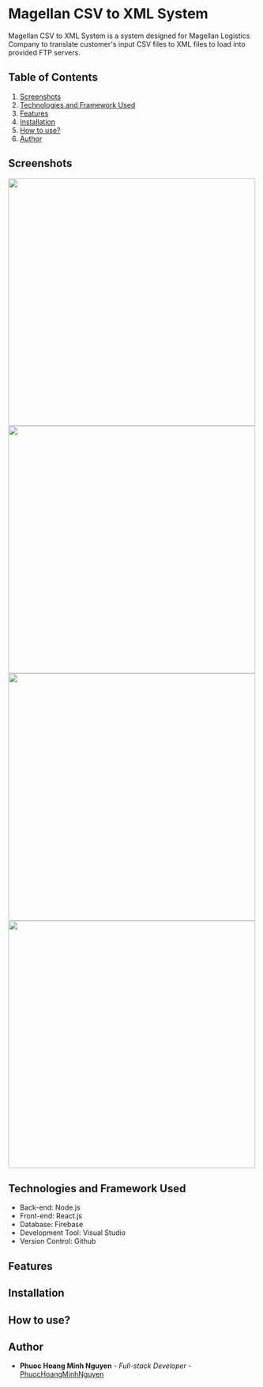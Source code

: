 # Magellan CSV to XML System

Magellan CSV to XML System is a system designed for Magellan Logistics Company to translate customer's input CSV files to XML files to load into provided FTP servers.

## Table of Contents
1. [Screenshots](#screenshots)
2. [Technologies and Framework Used](#technologies-and-framework-used)
3. [Features](#features)
4. [Installation](#installation)
5. [How to use?](#how-to-use)
6. [Author](#author)

## Screenshots
<img src="https://github.com/PhuocHoangMinhNguyen/csv-to-xml/blob/main/screenshots/Home.PNG" width="500" />
<img src="https://github.com/PhuocHoangMinhNguyen/csv-to-xml/blob/main/screenshots/Notifications.PNG" width="500" />
<img src="https://github.com/PhuocHoangMinhNguyen/csv-to-xml/blob/main/screenshots/SavedMapping.PNG" width="500" />
<img src="https://github.com/PhuocHoangMinhNguyen/csv-to-xml/blob/main/screenshots/FTPServers.PNG" width="500" />

## Technologies and Framework Used
- Back-end: Node.js
- Front-end: React.js
- Database: Firebase
- Development Tool: Visual Studio
- Version Control: Github

## Features

## Installation

## How to use?

## Author
* **Phuoc Hoang Minh Nguyen** - *Full-stack Developer* - [PhuocHoangMinhNguyen](https://github.com/PhuocHoangMinhNguyen)
